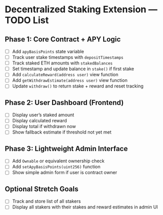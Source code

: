 # Decentralized Staking Extension — TODO List

## Phase 1: Core Contract + APY Logic

- [ ] Add `apyBasisPoints` state variable
- [ ] Track user stake timestamps with `depositTimestamps`
- [ ] Track staked ETH amounts with `stakedBalances`
- [ ] Set timestamp and update balance in `stake()` if first stake
- [ ] Add `calculateReward(address user)` view function
- [ ] Add `getWithdrawEstimate(address user)` view function
- [ ] Update `withdraw()` to return stake + reward and reset tracking

## Phase 2: User Dashboard (Frontend)

- [ ] Display user’s staked amount
- [ ] Display calculated reward
- [ ] Display total if withdrawn now
- [ ] Show fallback estimate if threshold not yet met

## Phase 3: Lightweight Admin Interface

- [ ] Add `Ownable` or equivalent ownership check
- [ ] Add `setApyBasisPoints(uint256)` function
- [ ] Show simple admin form if user is contract owner

## Optional Stretch Goals

- [ ] Track and store list of all stakers
- [ ] Display all stakers with their stakes and reward estimates in admin UI